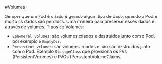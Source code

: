 #Volumes

Sempre que um Pod é criado é gerado algum tipo de dado, quando o Pod é morto os dados são perdidos.
Uma maneira para preservar esses dados é através de volumes.
Tipos de Volumes:
 - `Ephemeral volumes`: são volumes criados e destruídos junto com o Pod, por exemplo o `EmptyDir`.
 - `Persistent volumes`: são volumes criados e não são destruídos junto com o Pod. Exemplo `StorageClass` que provisiona os PVs (PersistentVolumes) e PVCs (PersistentVolumeClaims)
 